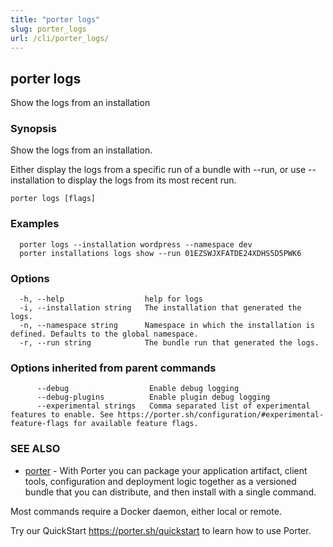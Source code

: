 ```yaml
---
title: "porter logs"
slug: porter_logs
url: /cli/porter_logs/
---
```

## porter logs

Show the logs from an installation

### Synopsis

Show the logs from an installation.

Either display the logs from a specific run of a bundle with --run, or use --installation to display the logs from its most recent run.

```
porter logs [flags]
```

### Examples

```
  porter logs --installation wordpress --namespace dev
  porter installations logs show --run 01EZSWJXFATDE24XDHS5D5PWK6
```

### Options

```
  -h, --help                  help for logs
  -i, --installation string   The installation that generated the logs.
  -n, --namespace string      Namespace in which the installation is defined. Defaults to the global namespace.
  -r, --run string            The bundle run that generated the logs.
```

### Options inherited from parent commands

```
      --debug                  Enable debug logging
      --debug-plugins          Enable plugin debug logging
      --experimental strings   Comma separated list of experimental features to enable. See https://porter.sh/configuration/#experimental-feature-flags for available feature flags.
```

### SEE ALSO

* [porter](/cli/porter/)	 - With Porter you can package your application artifact, client tools, configuration and deployment logic together as a versioned bundle that you can distribute, and then install with a single command.

Most commands require a Docker daemon, either local or remote.

Try our QuickStart https://porter.sh/quickstart to learn how to use Porter.


